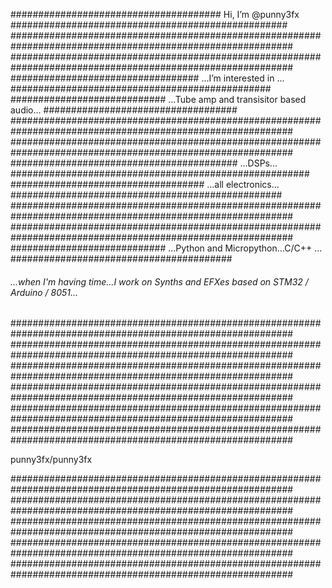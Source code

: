 ###################################### Hi, I’m @punny3fx ##################################################
###########################################################################################################
###########################################################################################################
################################## ...I’m interested in ... ###############################################
############################ ...Tube amp and transisitor based audio... ###################################
###########################################################################################################
###########################################################################################################
######################################### ...DSPs... ######################################################
################################### ...all electronics... #################################################
###########################################################################################################
###########################################################################################################
############################ ...Python and Micropython...C/C++ ... ########################################
###### ...when I'm having time...I work on Synths and EFXes based on STM32 /  Arduino / 8051... ###########
###########################################################################################################
###########################################################################################################
###########################################################################################################
###########################################################################################################
###########################################################################################################
###########################################################################################################

punny3fx/punny3fx

###########################################################################################################
###########################################################################################################
###########################################################################################################
###########################################################################################################
###########################################################################################################
